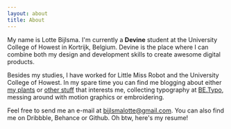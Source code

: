 ```yaml
---
layout: about
title: About
---
```

<!-- <div class='about-tekst-section'> -->
My name is Lotte Bijlsma. I'm currently a <strong>Devine</strong> student at the University College of Howest in Kortrijk, Belgium. Devine is the place where I can combine both my design and development skills to create awesome digital products.


Besides my studies, I have worked for Little Miss Robot and the University College of Howest. In my spare time you can find me blogging about either <a href='botanical.lottebijlsma.be'>my plants</a> or <a href='blog.lottebijlsma.be'>other stuff</a> that interests me, collecting typography at <a href='https://www.instagram.com/be.typo/'>BE.Typo</a>, messing around with motion graphics or embroidering.



Feel free to send me an e-mail at <a href="mailto:bijlsmalotte@gmail.com">bijlsmalotte@gmail.com</a>. You can also find me on Dribbble, Behance or Github. Oh btw, here's my resume!
